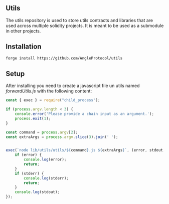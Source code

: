 ## Utils

The utils repository is used to store utils contracts and libraries that are used across multiple solidity projects. It is meant to be used as a submodule in other projects.

## Installation

```bash
forge install https://github.com/AngleProtocol/utils
```

## Setup

After installing you need to create a javascript file un utils named *forwardUtils.js* with the following content:

```javascript
const { exec } = require("child_process");

if (process.argv.length < 3) {
    console.error('Please provide a chain input as an argument.');
    process.exit(1);
}

const command = process.argv[2];
const extraArgs = process.argv.slice(3).join(' ');


exec(`node lib/utils/utils/${command}.js ${extraArgs}`, (error, stdout, stderr) => {
    if (error) {
        console.log(error);
        return;
    }
    if (stderr) {
        console.log(stderr);
        return;
    }
    console.log(stdout);
});
```

